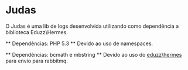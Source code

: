 # Judas

O Judas é uma lib de logs desenvolvida utilizando como dependência a biblioteca Eduzz\Hermes.

** Dependências: PHP 5.3 ** Devido ao uso de namespaces.

** Dependências: bcmath e mbstring ** Devido ao uso do [eduzz\hermes](https://bitbucket.org/eduzz/hermes) para envio para rabbitmq.
